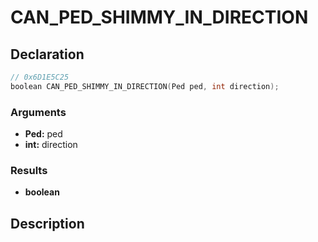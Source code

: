 # CAN_PED_SHIMMY_IN_DIRECTION

## Declaration
```cpp
// 0x6D1E5C25
boolean CAN_PED_SHIMMY_IN_DIRECTION(Ped ped, int direction);
```

### Arguments
- **Ped:** ped
- **int:** direction

### Results
- **boolean**

## Description
